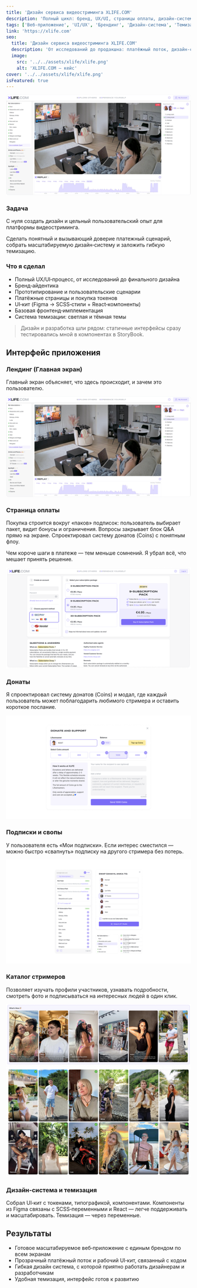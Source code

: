 ```yaml
---
title: 'Дизайн сервиса видеостриминга XLIFE.COM'
description: 'Полный цикл: бренд, UX/UI, страницы оплаты, дизайн‑система и темизация; базовая фронтенд‑реализация.'
tags: ['Веб‑приложение', 'UI/UX', 'Брендинг', 'Дизайн‑система', 'Темизация', 'Фронтенд']
link: 'https://xlife.com'
seo:
  title: 'Дизайн сервиса видеостриминга XLIFE.COM'
  description: 'От исследований до продакшна: платёжный поток, дизайн‑система и темизация (light/dark).'
  image:
    src: '../../assets/xlife/xlife.png'
    alt: 'XLIFE.COM — кейс'
cover: '../../assets/xlife/xlife.png'
isFeatured: true
---
```


![Обложка проекта](../../assets/xlife/intro.png)

### Задача

С нуля создать дизайн и цельный пользовательский опыт для платформы видеостриминга.

Сделать понятный и вызывающий доверие платежный сценарий, собрать масштабируемую дизайн‑систему и заложить гибкую темизацию.

### Что я сделал

- Полный UX/UI‑процесс, от исследований до финального дизайна
- Бренд‑айдентика
- Прототипирование и пользовательские сценарии
- Платёжные страницы и покупка токенов
- UI‑кит (Figma → SCSS‑стили + React‑компоненты)
- Базовая фронтенд‑имплементация
- Система темизации: светлая и тёмная темы

> Дизайн и разработка шли рядом: статичные интерфейсы сразу тестировались мной в компонентах в StoryBook.

## Интерфейс приложения

### Лендинг (Главная экран)

Главный экран объясняет, что здесь происходит, и зачем это пользователю.

![Превью интерфейса (заглушка)](../../assets/xlife/intro.png)

### Страница оплаты

Покупка строится вокруг «паков» подписок: пользователь выбирает пакет, видит бонусы и ограничения. Вопросы закрывает блок Q&A прямо на экране. Спроектировал систему донатов (Coins) с понятным флоу.

Чем короче шаги в платеже — тем меньше сомнений. Я убрал всё, что мешает принять решение.

![Покупка и донаты (заглушка)](../../assets/xlife/join.png)

### Донаты

Я спроектировал систему донатов (Coins) и модал, где каждый пользователь может поблагодарить любимого стримера и оставить короткое послание.

![Модал донатов](../../assets/xlife/donate.png)

### Подписки и свопы

У пользователя есть «Мои подписки». Если интерес сместился — можно быстро «свапнуть» подписку на другого стримера без потерь.

![Личный кабинет и подписки](../../assets/xlife/user.png)

### Каталог стримеров

Позволяет изучать профили участников, узнавать подробности, смотреть фото и подписываться на интересных людей в один клик.

![Новые стримеры](../../assets/xlife/whats-new.png)
![Каталог стримеров](../../assets/xlife/streamers-gallery.png)

### Дизайн‑система и темизация

Собрал UI‑кит с токенами, типографикой, компонентами. Компоненты из Figma связаны с SCSS‑переменными и React — легче поддерживать и масштабировать. Темизация — через переменные.

## Результаты

- Готовое масштабируемое веб‑приложение с единым брендом по всем экранам
- Прозрачный платёжный поток и рабочий UI‑кит, связанный с кодом
- Гибкая дизайн система, с которой приятно работать дизайнерам и разработчикам
- Удобная темизация, интерфейс готов к развитию
